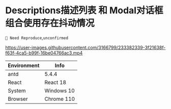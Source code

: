 # Descriptions描述列表 和 Modal对话框 组合使用存在抖动情况

`🤔 Need Reproduce`,`unconfirmed`

https://user-images.githubusercontent.com/3166799/233382339-3f21638f-f63f-4ca5-b99f-16be04766ac3.mp4

| Environment | Info       |
| ----------- | ---------- |
| antd        | 5.4.4      |
| React       | React 18   |
| System      | Windows 10 |
| Browser     | Chrome 110 |

<!-- generated by ant-design-issue-helper. DO NOT REMOVE -->
